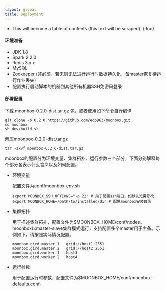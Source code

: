 ```yaml
---
layout: global
title: Deployment
---
```


* This will become a table of contents (this text will be scraped).
{:toc}
#### 环境准备

- JDK 1.8
- Spark 2.2.0
- Redis 3.x.x
- MySQL
- Zookeeper (非必须，若无则无法进行运行时数据持久化，备master恢复待运行作业丢失)
- 配置执行启动脚本的机器到其他所有机器SSH免密码登录

#### 部署配置

下载 moonbox-0.2.0-dist.tar.gz 包，或者使用如下命令自行编译

```
git clone -b 0.2.0 https://github.com/edp963/moonbox.git
cd moonbox
sh dev/build.sh
```

解压moonbox-0.2.0-dist.tar.gz

```
tar -zxvf moonbox-0.2.0-dist.tar.gz
```

moonbox的配置分为环境变量、集群拓扑、运行参数三个部分，下面分别解释每个部分各表示什么含义以及如何配置。

- 环境变量

  配置文件为conf/moonbox-env.sh

  ```
  export MOONBOX_SSH_OPTIONS="-p 22" # 用于配置ssh端口，如默认无需修改
  export MOONBOX_HOME=/path/to/installed/dir # 配置moonbox安装目录
  ```

- 集群拓扑

  用于描述集群拓扑，配置文件为$MOONBOX_HOME/conf/nodes。moonbox以master-slave集群模式运行，支持配置多个master用于主备。示例如下，请按照实际情况配置。

  ```
  moonbox.gird.master.1   grid://host1:2551
  moonbox.gird.master.2   grid://host2:2551
  moonbox.gird.worker.1   host3
  moonbox.gird.worker.2   host4
  ```

- 运行参数

  用于配置运行时参数，配置文件为$MOONBOX_HOME/conf/moonbox-defaults.conf。

  ```

  ```

  ​